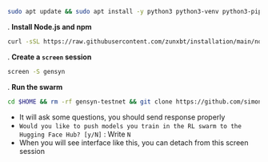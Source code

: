 ```bash
sudo apt update && sudo apt install -y python3 python3-venv python3-pip curl wget screen git lsof nano unzip
```
. **Install Node.js and npm**  
```bash
curl -sSL https://raw.githubusercontent.com/zunxbt/installation/main/node.sh | bash
```
. **Create a `screen` session**
```bash
screen -S gensyn
```
. **Run the swarm**
```bash
cd $HOME && rm -rf gensyn-testnet && git clone https://github.com/simonik11/rl-swarm.git && chmod +x gensyn-testnet/gensyn.sh && ./gensyn-testnet/gensyn.sh
```
- It will ask some questions, you should send response properly
- ```Would you like to push models you train in the RL swarm to the Hugging Face Hub? [y/N]``` : Write `N`
- When you will see interface like this, you can detach from this screen session


